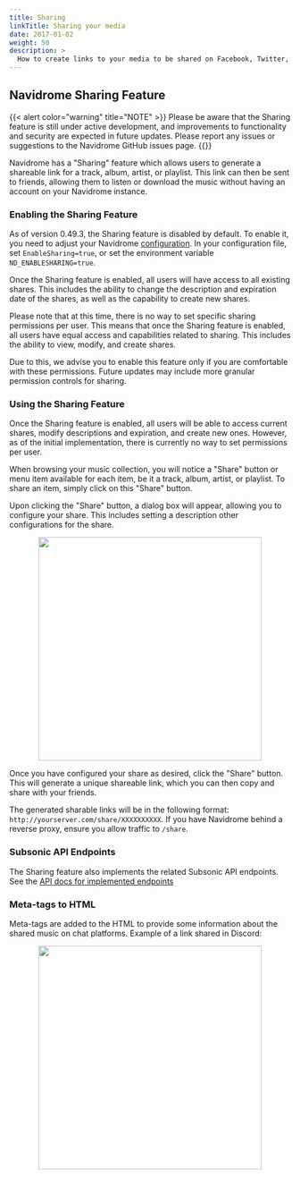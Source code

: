 ```yaml
---
title: Sharing
linkTitle: Sharing your media
date: 2017-01-02
weight: 50
description: >
  How to create links to your media to be shared on Facebook, Twitter, WhatsApp
---
```


## Navidrome Sharing Feature

{{< alert color="warning" title="NOTE" >}}
Please be aware that the Sharing feature is still under active development, and improvements to functionality and security are expected in future updates. Please report any issues or suggestions to the Navidrome GitHub issues page.
{{</alert>}}

Navidrome has a "Sharing" feature which allows users to generate a shareable link for a track, album, artist, or playlist. This link can then be sent to friends, allowing them to listen or download the music without having an account on your Navidrome instance.

### Enabling the Sharing Feature
As of version 0.49.3, the Sharing feature is disabled by default. To enable it, you need to adjust your Navidrome 
[configuration](/docs/usage/configuration-options). In your configuration file, set `EnableSharing=true`, or set the 
environment variable `ND_ENABLESHARING=true`.

Once the Sharing feature is enabled, all users will have access to all existing shares. This includes the ability to change the description and expiration date of the shares, as well as the capability to create new shares.

Please note that at this time, there is no way to set specific sharing permissions per user. This means that once the Sharing feature is enabled, all users have equal access and capabilities related to sharing. This includes the ability to view, modify, and create shares.

Due to this, we advise you to enable this feature only if you are comfortable with these permissions. Future updates may include more granular permission controls for sharing.

### Using the Sharing Feature
Once the Sharing feature is enabled, all users will be able to access current shares, modify descriptions and expiration, and create new ones. However, as of the initial implementation, there is currently no way to set permissions per user.

When browsing your music collection, you will notice a "Share" button or menu item available for each item, be it a track, album, artist, or playlist. To share an item, simply click on this "Share" button.

Upon clicking the "Share" button, a dialog box will appear, allowing you to configure your share. This includes setting a description other configurations for the share.

<p align="center">
<img width="400" src="/screenshots/share-dialog.png">
</p>

Once you have configured your share as desired, click the "Share" button. This will generate a unique shareable link, which you can then copy and share with your friends.

The generated sharable links will be in the following format: `http://yourserver.com/share/XXXXXXXXXX`. If you have Navidrome behind a reverse proxy, ensure you allow traffic to `/share`.

### Subsonic API Endpoints
The Sharing feature also implements the related Subsonic API endpoints. 
See the <a href="https://opensubsonic.netlify.app/categories/sharing/" target="_blank">API docs for implemented endpoints</a>

### Meta-tags to HTML
Meta-tags are added to the HTML to provide some information about the shared music on chat platforms. Example of a link shared in Discord:

<p align="center">
<img width="400" src="/screenshots/share-meta.png">
</p>
